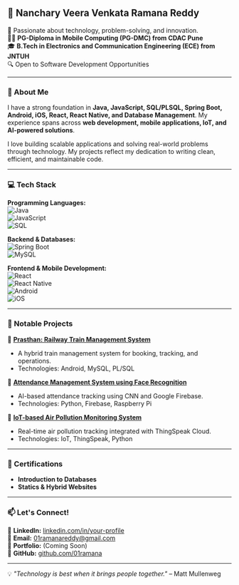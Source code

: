 ## 🚀 Nanchary Veera Venkata Ramana Reddy  

🎯 Passionate about technology, problem-solving, and innovation.  
👨‍🎓 **PG-Diploma in Mobile Computing (PG-DMC) from CDAC Pune**  
🎓 **B.Tech in Electronics and Communication Engineering (ECE) from JNTUH**  
🔍 Open to Software Development Opportunities  

---

### 🔹 About Me  

I have a strong foundation in **Java, JavaScript, SQL/PLSQL, Spring Boot, Android, iOS, React, React Native, and Database Management**. My experience spans across **web development, mobile applications, IoT, and AI-powered solutions**.  

I love building scalable applications and solving real-world problems through technology. My projects reflect my dedication to writing clean, efficient, and maintainable code.  

---

### 💻 Tech Stack  

**Programming Languages:**  
![Java](https://img.shields.io/badge/Java-ED8B00?style=for-the-badge&logo=openjdk&logoColor=white)  
![JavaScript](https://img.shields.io/badge/JavaScript-F7DF1E?style=for-the-badge&logo=javascript&logoColor=black)  
![SQL](https://img.shields.io/badge/SQL-4479A1?style=for-the-badge&logo=mysql&logoColor=white)  

**Backend & Databases:**  
![Spring Boot](https://img.shields.io/badge/Spring%20Boot-6DB33F?style=for-the-badge&logo=spring&logoColor=white)  
![MySQL](https://img.shields.io/badge/MySQL-4479A1?style=for-the-badge&logo=mysql&logoColor=white)  

**Frontend & Mobile Development:**  
![React](https://img.shields.io/badge/React-61DAFB?style=for-the-badge&logo=react&logoColor=black)  
![React Native](https://img.shields.io/badge/React%20Native-20232A?style=for-the-badge&logo=react&logoColor=61DAFB)  
![Android](https://img.shields.io/badge/Android-3DDC84?style=for-the-badge&logo=android&logoColor=white)  
![iOS](https://img.shields.io/badge/iOS-000000?style=for-the-badge&logo=apple&logoColor=white)  

---

### 🚀 Notable Projects  

📌 **[Prasthan: Railway Train Management System](https://github.com/01ramana/PRASTHAN.git)**  
- A hybrid train management system for booking, tracking, and operations.  
- Technologies: Android, MySQL, PL/SQL  

📌 **[Attendance Management System using Face Recognition](https://github.com/01ramana/Attendence_Management.git)**  
- AI-based attendance tracking using CNN and Google Firebase.  
- Technologies: Python, Firebase, Raspberry Pi  

📌 **[IoT-based Air Pollution Monitoring System](https://github.com/01ramana/Air_Pollution_Monitoring.git)**  
- Real-time air pollution tracking integrated with ThingSpeak Cloud.  
- Technologies: IoT, ThingSpeak, Python  

---

### 📜 Certifications  

- **Introduction to Databases**  
- **Statics & Hybrid Websites**  

---

### 📫 Let's Connect!  

💼 **LinkedIn:** [linkedin.com/in/your-profile](#)  
📧 **Email:** 01ramanareddy@gmail.com  
📌 **Portfolio:** (Coming Soon)  
🚀 **GitHub:** [github.com/01ramana](https://github.com/01ramana)  

---

💡 *"Technology is best when it brings people together."* – Matt Mullenweg  
